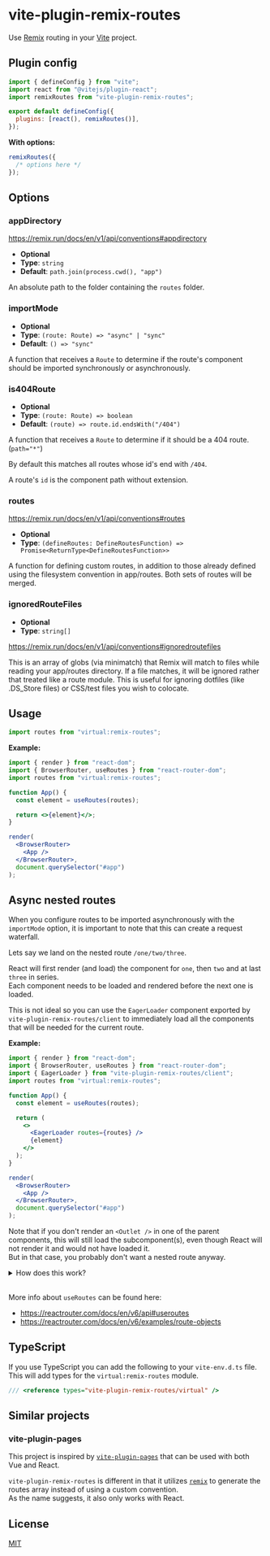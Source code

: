 # vite-plugin-remix-routes

Use [Remix](https://github.com/remix-run/remix) routing in your [Vite](https://github.com/vitejs/vite) project.

## Plugin config

```js
import { defineConfig } from "vite";
import react from "@vitejs/plugin-react";
import remixRoutes from "vite-plugin-remix-routes";

export default defineConfig({
  plugins: [react(), remixRoutes()],
});
```

**With options:**

```js
remixRoutes({
  /* options here */
});
```

## Options

### appDirectory

https://remix.run/docs/en/v1/api/conventions#appdirectory

- **Optional**
- **Type**: `string`
- **Default**: `path.join(process.cwd(), "app")`

An absolute path to the folder containing the `routes` folder.

### importMode

- **Optional**
- **Type**: `(route: Route) => "async" | "sync"`
- **Default**: `() => "sync"`

A function that receives a `Route` to determine if the route's component should be imported synchronously or asynchronously.

### is404Route

- **Optional**
- **Type**: `(route: Route) => boolean`
- **Default**: `(route) => route.id.endsWith("/404")`

A function that receives a `Route` to determine if it should be a 404 route. (`path="*"`)

By default this matches all routes whose id's end with `/404`.

A route's `id` is the component path without extension.

### routes

https://remix.run/docs/en/v1/api/conventions#routes

- **Optional**
- **Type**: `(defineRoutes: DefineRoutesFunction) => Promise<ReturnType<DefineRoutesFunction>>`

A function for defining custom routes, in addition to those already defined using the filesystem convention in app/routes. Both sets of routes will be merged.

### ignoredRouteFiles

- **Optional**
- **Type**: `string[]`

https://remix.run/docs/en/v1/api/conventions#ignoredroutefiles

This is an array of globs (via minimatch) that Remix will match to files while reading your app/routes directory. If a file matches, it will be ignored rather that treated like a route module. This is useful for ignoring dotfiles (like .DS_Store files) or CSS/test files you wish to colocate.

## Usage

```js
import routes from "virtual:remix-routes";
```

**Example:**

```jsx
import { render } from "react-dom";
import { BrowserRouter, useRoutes } from "react-router-dom";
import routes from "virtual:remix-routes";

function App() {
  const element = useRoutes(routes);

  return <>{element}</>;
}

render(
  <BrowserRouter>
    <App />
  </BrowserRouter>,
  document.querySelector("#app")
);
```

## Async nested routes

When you configure routes to be imported asynchronously with the `importMode` option, it is important to note that this can create a request waterfall.

Lets say we land on the nested route `/one/two/three`.

React will first render (and load) the component for `one`, then `two` and at last `three` in series.\
Each component needs to be loaded and rendered before the next one is loaded.

This is not ideal so you can use the `EagerLoader` component exported by `vite-plugin-remix-routes/client` to immediately load all the components that will be needed for the current route.

**Example:**

```jsx
import { render } from "react-dom";
import { BrowserRouter, useRoutes } from "react-router-dom";
import { EagerLoader } from "vite-plugin-remix-routes/client";
import routes from "virtual:remix-routes";

function App() {
  const element = useRoutes(routes);

  return (
    <>
      <EagerLoader routes={routes} />
      {element}
    </>
  );
}

render(
  <BrowserRouter>
    <App />
  </BrowserRouter>,
  document.querySelector("#app")
);
```

Note that if you don't render an `<Outlet />` in one of the parent components, this will still load the subcomponent(s), even though React will not render it and would not have loaded it.\
But in that case, you probably don't want a nested route anyway.

<details>
<summary>How does this work?</summary>

[This is the code](https://github.com/vjee/vite-plugin-remix-routes/blob/main/lib/client/eager-loader.ts) for `EagerLoader`.
It gets the current location with the `useLocation` hook and gets all the matching routes for that location with `matchRoutes`.
Then we loop over each of the matching routes and call it's `loader` method.

This `loader` method is added to async routes by `vite-plugin-remix-routes` and looks like this: `loader: () => import("./path/to/route/component")`.

This will start the download of the route component. When React tries to render it later on, it is already loaded or it reuses the pending request if it hasn't finished yet.

</details>
<br />

More info about `useRoutes` can be found here:

- https://reactrouter.com/docs/en/v6/api#useroutes
- https://reactrouter.com/docs/en/v6/examples/route-objects

## TypeScript

If you use TypeScript you can add the following to your `vite-env.d.ts` file.\
This will add types for the `virtual:remix-routes` module.

```ts
/// <reference types="vite-plugin-remix-routes/virtual" />
```

## Similar projects

### vite-plugin-pages

This project is inspired by [`vite-plugin-pages`](https://github.com/hannoeru/vite-plugin-pages)
that can be used with both Vue and React.

`vite-plugin-remix-routes` is different in that it utilizes [`remix`](https://github.com/remix-run/remix) to generate the routes array instead of using a custom convention.\
As the name suggests, it also only works with React.

## License

[MIT](https://github.com/vjee/vite-plugin-remix-routes/blob/main/LICENSE)
